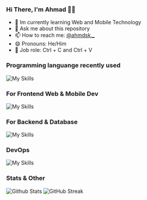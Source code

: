 ### Hi There, I'm Ahmad 👨‍💻
- 🌱 Im currently learning Web and Mobile Technology
- 💬 Ask me about this repository
- 📫 How to reach me: [@ahmdsk._](https://instagram.com/ahmdsk._)
- 😄 Pronouns: He/Him
- 💼 Job role: Ctrl + C and Ctrl + V

### Programming languange recently used
![My Skills](https://skillicons.dev/icons?i=php,javascript,typescript,dart,go&theme=light)

### For Frontend Web & Mobile Dev
![My Skills](https://skillicons.dev/icons?i=vue,react,next,tailwindcss,flutter&theme=light)

### For Backend & Database
![My Skills](https://skillicons.dev/icons?i=laravel,nodejs,expressjs,firebase,postgresql,redis&theme=light)

### DevOps
![My Skills](https://skillicons.dev/icons?i=nginx,ubuntu&theme=light)

### Stats & Other
![Github Stats](https://github-readme-stats.vercel.app/api?username=ahmdsk&show_icons=true&theme=nord&hide_border=true)
![GitHub Streak](https://github-readme-streak-stats.herokuapp.com?user=ahmdsk&theme=nord&hide_border=true)
